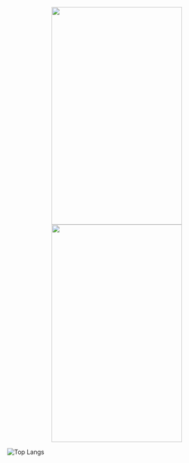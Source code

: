 <p align="center">
   <a href="https://github.com/fekenzofugi">
   <img align="center" height="500px" width="300px" src="https://github-readme-stats.vercel.app/api?username=fekenzofugi&show_icons=true&theme=dark&line_height=25&include_all_commits=true"/>
   </a>

   <a href="https://github.com/fekenzofugi">
      <img align="center" width="300px" height="500px" src="https://github-readme-streak-stats.herokuapp.com/?user=fekenzofugi&theme=dark&line_height=33"/>
   </a>

   ![Top Langs](https://github-readme-stats.vercel.app/api/top-langs/?username=anuraghazra&layout=compact&theme=dark)   
      
</p>

   



